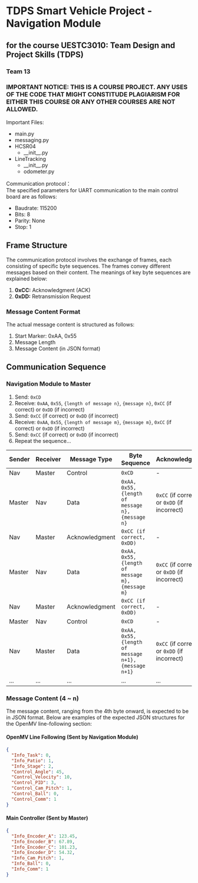 # TDPS Smart Vehicle Project - Navigation Module
## for the course UESTC3010: Team Design and Project Skills (TDPS)
### Team 13

### IMPORTANT NOTICE: THIS IS A COURSE PROJECT. ANY USES OF THE CODE THAT MIGHT CONSTITUDE PLAGIARISM FOR EITHER THIS COURSE OR ANY OTHER COURSES ARE NOT ALLOWED.

Important Files:
- main.py
- messaging.py 
- HCSR04
    - \_\_init\_\_.py
- LineTracking
    - \_\_init\_\_.py
    - odometer.py


Communication protocol：  
The specified parameters for UART communication to the main control board are as follows:

- Baudrate: 115200
- Bits: 8
- Parity: None
- Stop: 1

## Frame Structure

The communication protocol involves the exchange of frames, each consisting of specific byte sequences. The frames convey different messages based on their content. The meanings of key byte sequences are explained below:

1. **0xCC:** Acknowledgment (ACK)
2. **0xDD:** Retransmission Request

### Message Content Format

The actual message content is structured as follows:

1. Start Marker: 0xAA, 0x55
2. Message Length
3. Message Content (in JSON format)

## Communication Sequence

### Navigation Module to Master

1. Send: `0xCD`
2. Receive: `0xAA`, `0x55`, `{length of message n}`, `{message n}`, `0xCC` (if correct) or `0xDD` (if incorrect)
3. Send: `0xCC` (if correct) or `0xDD` (if incorrect)
4. Receive: `0xAA`, `0x55`, `{length of message m}`, `{message m}`, `0xCC` (if correct) or `0xDD` (if incorrect)
5. Send: `0xCC` (if correct) or `0xDD` (if incorrect)
6. Repeat the sequence...

| Sender | Receiver | Message Type | Byte Sequence                                             | Acknowledgment  |
|--------|----------|--------------|-----------------------------------------------------------|------------------|
| Nav    | Master   | Control      | `0xCD`                                                  | -                |
| Master | Nav      | Data         | `0xAA, 0x55, {length of message n}, {message n}`         | `0xCC` (if correct) or `0xDD` (if incorrect) |
| Nav    | Master   | Acknowledgment | `0xCC (if correct, 0xDD)`                               | -                |
| Master | Nav      | Data         | `0xAA, 0x55, {length of message m}, {message m}`         | `0xCC` (if correct) or `0xDD` (if incorrect) |
| Nav    | Master   | Acknowledgment | `0xCC (if correct, 0xDD)`                               | -                |
| Master | Nav      | Control      | `0xCD`                                                  | -                |
| Nav    | Master   | Data         | `0xAA, 0x55, {length of message n+1}, {message n+1}`     | `0xCC` (if correct) or `0xDD` (if incorrect) |
| ...    | ...      | ...          | ...                                                       | ...              |


### Message Content (4 ~ n)

The message content, ranging from the 4th byte onward, is expected to be in JSON format. Below are examples of the expected JSON structures for the OpenMV line-following section:

#### OpenMV Line Following (Sent by Navigation Module)

```json
{
  "Info_Task": 0,
  "Info_Patio": 1,
  "Info_Stage": 2,
  "Control_Angle": 45,
  "Control_Velocity": 10,
  "Control_PID": 3,
  "Control_Cam_Pitch": 1,
  "Control_Ball": 0,
  "Control_Comm": 1
}
```

#### Main Controller (Sent by Master)

```json
{
  "Info_Encoder_A": 123.45,
  "Info_Encoder_B": 67.89,
  "Info_Encoder_C": 101.23,
  "Info_Encoder_D": 54.32,
  "Info_Cam_Pitch": 1,
  "Info_Ball": 0,
  "Info_Comm": 1
}
```

